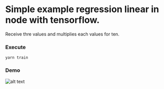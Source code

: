 # Simple example regression linear in node with tensorflow.

Receive thre values and multiplies each values for ten.

### Execute

`yarn train`

### Demo

![alt text](https://imgur.com/a/8bVR3bs)
